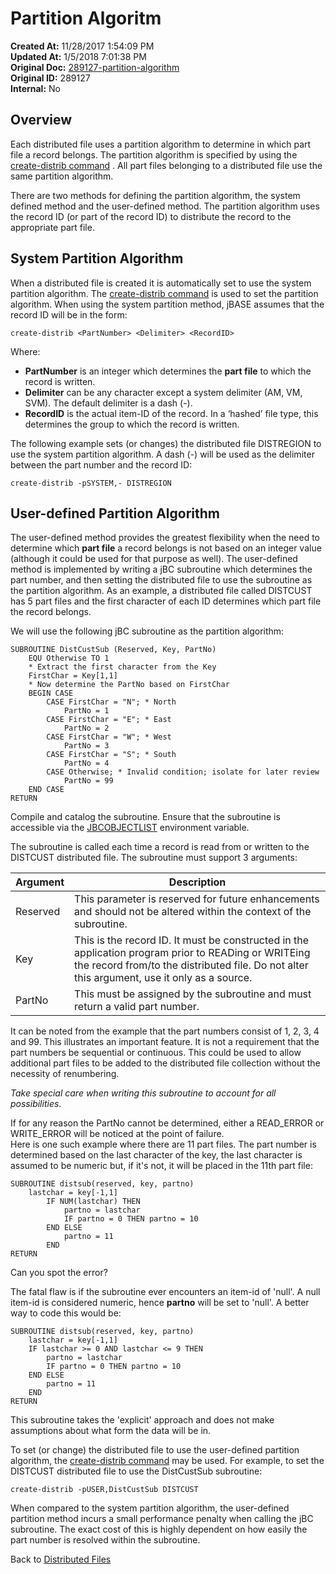 # Partition Algoritm

**Created At:** 11/28/2017 1:54:09 PM  
**Updated At:** 1/5/2018 7:01:38 PM  
**Original Doc:** [289127-partition-algorithm](https://docs.jbase.com/44203-distributed-files/289127-partition-algorithm)  
**Original ID:** 289127  
**Internal:** No  

## Overview

Each distributed file uses a partition algorithm to determine in which part file a record belongs. The partition algorithm is specified by using the [create-distrib command](./../create-distrib-command) . All part files belonging to a distributed file use the same partition algorithm.

There are two methods for defining the partition algorithm, the system defined method and the user-defined method. The partition algorithm uses the record ID (or part of the record ID) to distribute the record to the appropriate part file.

## System Partition Algorithm

When a distributed file is created it is automatically set to use the system partition algorithm. The [create-distrib command](./../create-distrib-command) is used to set the partition algorithm. When using the system partition method, jBASE assumes that the record ID will be in the form:

```
create-distrib <PartNumber> <Delimiter> <RecordID>
```

Where:

- **PartNumber** is an integer which determines the **part file** to which the record is written.
- **Delimiter** can be any character except a system delimiter (AM, VM, SVM). The default delimiter is a dash (-).
- **RecordID** is the actual item-ID of the record. In a ‘hashed’ file type, this determines the group to which the record is written.

The following example sets (or changes) the distributed file DISTREGION to use the system partition algorithm. A dash (-) will be used as the delimiter between the part number and the record ID:

```
create-distrib -pSYSTEM,- DISTREGION
```

## User-defined Partition Algorithm

The user-defined method provides the greatest flexibility when the need to determine which **part file** a record belongs is not based on an integer value (although it could be used for that purpose as well). The user-defined method is implemented by writing a jBC subroutine which determines the part number, and then setting the distributed file to use the subroutine as the partition algorithm. As an example, a distributed file called DISTCUST has 5 part files and the first character of each ID determines which part file the record belongs.

We will use the following jBC subroutine as the partition algorithm:

```
SUBROUTINE DistCustSub (Reserved, Key, PartNo)
    EQU Otherwise TO 1
    * Extract the first character from the Key
    FirstChar = Key[1,1]
    * Now determine the PartNo based on FirstChar
    BEGIN CASE
        CASE FirstChar = "N"; * North
            PartNo = 1
        CASE FirstChar = "E"; * East
            PartNo = 2
        CASE FirstChar = "W"; * West
            PartNo = 3
        CASE FirstChar = "S"; * South
            PartNo = 4
        CASE Otherwise; * Invalid condition; isolate for later review
            PartNo = 99
    END CASE
RETURN
```

Compile and catalog the subroutine. Ensure that the subroutine is accessible via the [JBCOBJECTLIST](./../../../environment-variables/jbcobjectlist) environment variable.

The subroutine is called each time a record is read from or written to the DISTCUST distributed file. The subroutine must support 3 arguments:

| Argument | Description |
| --- | --- |
| Reserved | This parameter is reserved for future enhancements and should not be altered within the context of the subroutine. |
| Key | This is the record ID. It must be constructed in the application program prior to READing or WRITEing the record from/to the distributed file. Do not alter this argument, use it only as a source. |
| PartNo | This must be assigned by the subroutine and must return a valid part number. |

It can be noted from the example that the part numbers consist of 1, 2, 3, 4 and 99. This illustrates an important feature. It is not a requirement that the part numbers be sequential or continuous. This could be used to allow additional part files to be added to the distributed file collection without the necessity of renumbering.

*Take special care when writing this subroutine to account for all possibilities*.

If for any reason the PartNo cannot be determined, either a READ\_ERROR or WRITE\_ERROR will be noticed at the point of failure.  
Here is one such example where there are 11 part files. The part number is determined based on the last character of the key, the last character is assumed to be numeric but, if it's not, it will be placed in the 11th part file:  

```
SUBROUTINE distsub(reserved, key, partno)
    lastchar = key[-1,1]
        IF NUM(lastchar) THEN
            partno = lastchar
            IF partno = 0 THEN partno = 10
        END ELSE
            partno = 11
        END
RETURN
```

Can you spot the error?

The fatal flaw is if the subroutine ever encounters an item-id of 'null'. A null item-id is considered numeric, hence **partno** will be set to 'null'. A better way to code this would be:

```
SUBROUTINE distsub(reserved, key, partno)
    lastchar = key[-1,1]
    IF lastchar >= 0 AND lastchar <= 9 THEN
        partno = lastchar
        IF partno = 0 THEN partno = 10
    END ELSE
        partno = 11
    END
RETURN
```

This subroutine takes the 'explicit' approach and does not make assumptions about what form the data will be in.

To set (or change) the distributed file to use the user-defined partition algorithm, the [create-distrib command](./../create-distrib-command) may be used. For example, to set the DISTCUST distributed file to use the DistCustSub subroutine:

```
create-distrib -pUSER,DistCustSub DISTCUST
```

When compared to the system partition algorithm, the user-defined partition method incurs a small performance penalty when calling the jBC subroutine. The exact cost of this is highly dependent on how easily the part number is resolved within the subroutine.

Back to [Distributed Files](./../README.md)
